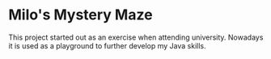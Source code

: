 # Milo's Mystery Maze
This project started out as an exercise when attending university.
Nowadays it is used as a playground to further develop my Java skills.